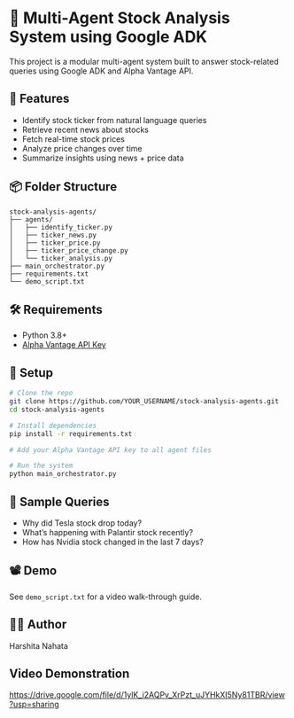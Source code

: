 # 🧠 Multi-Agent Stock Analysis System using Google ADK

This project is a modular multi-agent system built to answer stock-related queries using Google ADK and Alpha Vantage API.

## 🚀 Features
- Identify stock ticker from natural language queries
- Retrieve recent news about stocks
- Fetch real-time stock prices
- Analyze price changes over time
- Summarize insights using news + price data

## 📦 Folder Structure
```
stock-analysis-agents/
├── agents/
│   ├── identify_ticker.py
│   ├── ticker_news.py
│   ├── ticker_price.py
│   ├── ticker_price_change.py
│   └── ticker_analysis.py
├── main_orchestrator.py
├── requirements.txt
└── demo_script.txt
```

## 🛠 Requirements
- Python 3.8+
- [Alpha Vantage API Key](https://www.alphavantage.co/support/#api-key)

## 🔧 Setup
```bash
# Clone the repo
git clone https://github.com/YOUR_USERNAME/stock-analysis-agents.git
cd stock-analysis-agents

# Install dependencies
pip install -r requirements.txt

# Add your Alpha Vantage API key to all agent files

# Run the system
python main_orchestrator.py
```

## 🧪 Sample Queries
- Why did Tesla stock drop today?
- What’s happening with Palantir stock recently?
- How has Nvidia stock changed in the last 7 days?

## 📽 Demo
See `demo_script.txt` for a video walk-through guide.

## 👨‍🔬 Author
Harshita Nahata

## Video Demonstration
https://drive.google.com/file/d/1ylK_i2AQPv_XrPzt_uJYHkXI5Ny81TBR/view?usp=sharing
